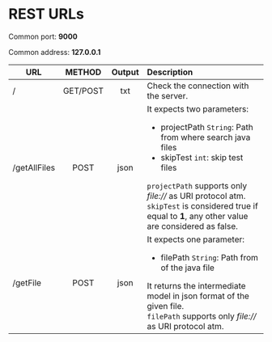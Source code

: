 # REST URLs
Common port: **9000**

Common address: **127.0.0.1**

| URL        | METHOD | Output        | Description  |
|------------|:------:|:-------------:| :------------|
| / | GET/POST | txt | Check the connection with the server. |
| /getAllFiles | POST | json | It expects two parameters: <ul><li>projectPath `String`: Path from where search java files</li><li>skipTest `int`: skip test files</li></ul> `projectPath` supports only *file://* as URI protocol atm. <br/> `skipTest` is considered true if equal to **1**, any other value are considered as false. |
| /getFile     | POST | json | It expects one parameter: <ul><li>filePath `String`: Path from of the java file</li></ul>  It returns the intermediate model in json format of the given file. <br /> `filePath` supports only *file://* as URI protocol atm.|









